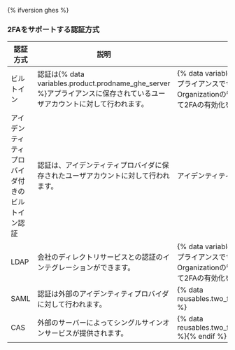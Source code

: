 {% ifversion ghes %}
### 2FAをサポートする認証方式

| 認証方式                    | 説明                                                                                     | 2要素認証のサポート                                                                                                                                            |
| ----------------------- | -------------------------------------------------------------------------------------- | ----------------------------------------------------------------------------------------------------------------------------------------------------- |
| ビルトイン                   | 認証は{% data variables.product.prodname_ghe_server %}アプライアンスに保存されているユーザアカウントに対して行われます。 | {% data variables.product.prodname_ghe_server %}アプライアンスでサポートされ、管理されます。 Organizationの管理者は、Organizationのメンバーに対して2FAの有効化を要求できます。 |{% ifversion ghes %}
| アイデンティティプロバイダ付きのビルトイン認証 | 認証は、アイデンティティプロバイダに保存されたユーザアカウントに対して行われます。                                              | アイデンティティプロバイダに依存します。{% endif %}
| LDAP                    | 会社のディレクトリサービスとの認証のインテグレーションができます。                                                      | {% data variables.product.prodname_ghe_server %}アプライアンスでサポートされ、管理されます。 Organizationの管理者は、Organizationのメンバーに対して2FAの有効化を要求できます。                       |
| SAML                    | 認証は外部のアイデンティティプロバイダに対して行われます。                                                          | {% data reusables.two_fa.2fa_not_supported_with_saml_and_cas %}
| CAS                     | 外部のサーバーによってシングルサインオンサービスが提供されます。                                                       | {% data reusables.two_fa.2fa_not_supported_with_saml_and_cas %}{% endif %}
